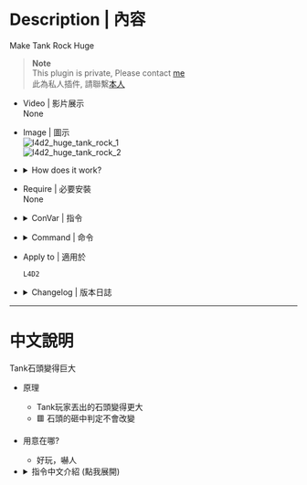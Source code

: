 # Description | 內容
Make Tank Rock Huge

> __Note__ <br/>
This plugin is private, Please contact [me](https://github.com/fbef0102/Game-Private_Plugin#私人插件列表-private-plugins-list)<br/>
此為私人插件, 請聯繫[本人](https://github.com/fbef0102/Game-Private_Plugin#私人插件列表-private-plugins-list)

* Video | 影片展示
<br/>None

* Image | 圖示
	<br/>![l4d2_huge_tank_rock_1](image/l4d2_huge_tank_rock_1.gif)
	<br/>![l4d2_huge_tank_rock_2](image/l4d2_huge_tank_rock_2.gif)

* <details><summary>How does it work?</summary>

	* Make Tank Rock Huge when tank throws tank rock
	* 🟥 Hitbox of tank rock is not changed
</details>

* Require | 必要安裝
<br/>None

* <details><summary>ConVar | 指令</summary>

	* cfg/sourcemod/l4d2_huge_tank_rock.cfg
		```php
		// 0=Plugin off, 1=Plugin on.
		l4d2_huge_tank_rock_enable "1"

		// The chance that rock become huge [1-100]%
		l4d2_huge_tank_rock_chance "100.0"

		// Minium Scale the tank rock model
		l4d2_huge_tank_rock_scale_min "1.3"

		// Maximum Scale the tank rock model
		l4d2_huge_tank_rock_scale_max "2.5"
		```
</details>

* <details><summary>Command | 命令</summary>

	None
</details>


* Apply to | 適用於
	```
	L4D2
	```

* <details><summary>Changelog | 版本日誌</summary>

	* v1.0 (2024-7-13)
		* Initial Release
</details>

- - - -
# 中文說明
Tank石頭變得巨大

* 原理
	* Tank玩家丟出的石頭變得更大
	* 🟥 石頭的砸中判定不會改變

* 用意在哪?
	* 好玩，嚇人

* <details><summary>指令中文介紹 (點我展開)</summary>

	* cfg/sourcemod/l4d_huge_tank_rock.cfg
		```php
		// 0=關閉插件, 1=啟動插件
		l4d2_tank_hittable_reset_enable "1"

		// 石頭變得巨大的機率 [1-100]%
		l4d_huge_tank_rock_chance "100.0"

		// 石頭模型大小改變的最小比例
		l4d_huge_tank_rock_scale_min "1.3"

		// 石頭模型大小改變的最大比例
		l4d_huge_tank_rock_scale_max "2.5"
		```
</details>